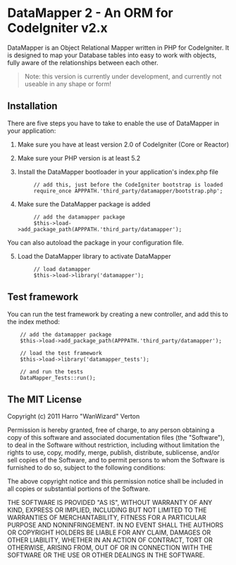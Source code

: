 DataMapper 2 - An ORM for CodeIgniter v2.x
==========================================

DataMapper is an Object Relational Mapper written in PHP for CodeIgniter. It is designed to map your Database tables into easy to work with objects, fully aware of the relationships between each other.

> Note:
> this version is currently under development, and currently not useable in any shape or form!


Installation
------------

There are five steps you have to take to enable the use of DataMapper in your application:

1. Make sure you have at least version 2.0 of CodeIgniter (Core or Reactor)

2. Make sure your PHP version is at least 5.2

3. Install the DataMapper bootloader in your application's index.php file

			// add this, just before the CodeIgniter bootstrap is loaded
			require_once APPPATH.'third_party/datamapper/bootstrap.php';

4. Make sure the DataMapper package is added

			// add the datamapper package
			$this->load->add_package_path(APPPATH.'third_party/datamapper');

You can also autoload the package in your configuration file.

5. Load the DataMapper library to activate DataMapper

			// load datamapper
			$this->load->library('datamapper');


Test framework
--------------

You can run the test framework by creating a new controller, and add this to the index method:

		// add the datamapper package
		$this->load->add_package_path(APPPATH.'third_party/datamapper');

		// load the test framework
		$this->load->library('datamapper_tests');

		// and run the tests
		DataMapper_Tests::run();


The MIT License
---------------

Copyright (c) 2011 Harro "WanWizard" Verton

Permission is hereby granted, free of charge, to any person obtaining a copy
of this software and associated documentation files (the "Software"), to deal
in the Software without restriction, including without limitation the rights
to use, copy, modify, merge, publish, distribute, sublicense, and/or sell
copies of the Software, and to permit persons to whom the Software is
furnished to do so, subject to the following conditions:

The above copyright notice and this permission notice shall be included in
all copies or substantial portions of the Software.

THE SOFTWARE IS PROVIDED "AS IS", WITHOUT WARRANTY OF ANY KIND, EXPRESS OR
IMPLIED, INCLUDING BUT NOT LIMITED TO THE WARRANTIES OF MERCHANTABILITY,
FITNESS FOR A PARTICULAR PURPOSE AND NONINFRINGEMENT. IN NO EVENT SHALL THE
AUTHORS OR COPYRIGHT HOLDERS BE LIABLE FOR ANY CLAIM, DAMAGES OR OTHER
LIABILITY, WHETHER IN AN ACTION OF CONTRACT, TORT OR OTHERWISE, ARISING FROM,
OUT OF OR IN CONNECTION WITH THE SOFTWARE OR THE USE OR OTHER DEALINGS IN
THE SOFTWARE.
